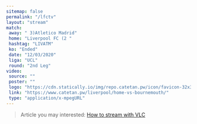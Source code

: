 ```yaml
---
sitemap: false
permalink: "/lfctv"
layout: "stream"
match:
 away: " 3)Atletico Madrid"
 home: "Liverpool FC (2 "
 hashtag: "LIVATM"
 ko: "Ended"
 date: "12/03/2020"
 liga: "UCL"
 round: "2nd Leg"
video:
 source: ""
 poster: ""
 logo: "https://cdn.statically.io/img/repo.catetan.pw/icon/favicon-32x32.png"
 link: "https://www.catetan.pw/liverpool/home-vs-bournemouth/"
 type: "application/x-mpegURL"
---
```


> Article you may interested: [How to stream with VLC](/how-to-stream-with-vlc)

<!-- view-source:https://www.streamsports.in/2020/03/liverpool-vs-bournemouth-preview-and.html -->

